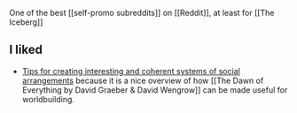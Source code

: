 One of the best [[self-promo subreddits]] on [[Reddit]], at least for [[The Iceberg]]

## I liked

- [Tips for creating interesting and coherent systems of social arrangements](https://www.reddit.com/r/worldbuilding/comments/uqhu19/tips_for_creating_interesting_and_coherent/) because it is a nice overview of how [[The Dawn of Everything by David Graeber & David Wengrow]] can be made useful for worldbuilding. 